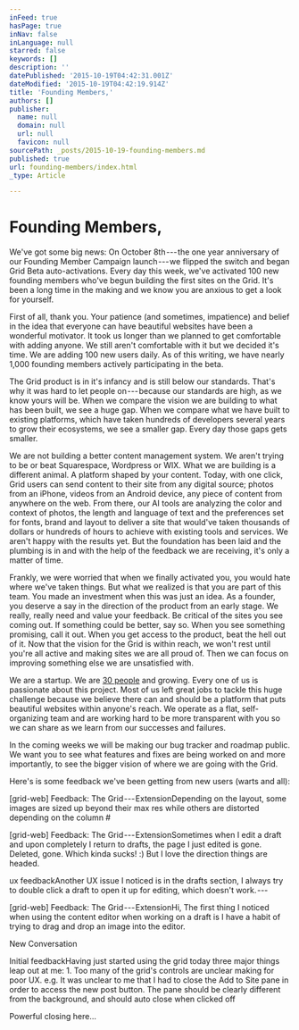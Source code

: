 ```yaml
---
inFeed: true
hasPage: true
inNav: false
inLanguage: null
starred: false
keywords: []
description: ''
datePublished: '2015-10-19T04:42:31.001Z'
dateModified: '2015-10-19T04:42:19.914Z'
title: 'Founding Members,'
authors: []
publisher:
  name: null
  domain: null
  url: null
  favicon: null
sourcePath: _posts/2015-10-19-founding-members.md
published: true
url: founding-members/index.html
_type: Article

---
```

# Founding Members,

We've got some big news: On October 8th --- the one year anniversary of our Founding Member Campaign launch --- we flipped the switch and began Grid Beta auto-activations. Every day this week, we've activated 100 new founding members who've begun building the first sites on the Grid. It's been a long time in the making and we know you are anxious to get a look for yourself.

First of all, thank you. Your patience (and sometimes, impatience) and belief in the idea that everyone can have beautiful websites have been a wonderful motivator. It took us longer than we planned to get comfortable with adding anyone. We still aren't comfortable with it but we decided it's time. We are adding 100 new users daily. As of this writing, we have nearly 1,000 founding members actively participating in the beta.

The Grid product is in it's infancy and is still below our standards. That's why it was hard to let people on --- because our standards are high, as we know yours will be. When we compare the vision we are building to what has been built, we see a huge gap. When we compare what we have built to existing platforms, which have taken hundreds of developers several years to grow their ecosystems, we see a smaller gap. Every day those gaps gets smaller.

We are not building a better content management system. We aren't trying to be or beat Squarespace, Wordpress or WIX. What we are building is a different animal. A platform shaped by your content. Today, with one click, Grid users can send content to their site from any digital source; photos from an iPhone, videos from an Android device, any piece of content from anywhere on the web. From there, our AI tools are analyzing the color and context of photos, the length and language of text and the preferences set for fonts, brand and layout to deliver a site that would've taken thousands of dollars or hundreds of hours to achieve with existing tools and services. We aren't happy with the results yet. But the foundation has been laid and the plumbing is in and with the help of the feedback we are receiving, it's only a matter of time.

Frankly, we were worried that when we finally activated you, you would hate where we've taken things. But what we realized is that you are part of this team. You made an investment when this was just an idea. As a founder, you deserve a say in the direction of the product from an early stage. We really, really need and value your feedback. Be critical of the sites you see coming out. If something could be better, say so. When you see something promising, call it out. When you get access to the product, beat the hell out of it. Now that the vision for the Grid is within reach, we won't rest until you're all active and making sites we are all proud of. Then we can focus on improving something else we are unsatisfied with.

We are a startup. We are [30 people][0] and growing. Every one of us is passionate about this project. Most of us left great jobs to tackle this huge challenge because we believe there can and should be a platform that puts beautiful websites within anyone's reach. We operate as a flat, self-organizing team and are working hard to be more transparent with you so we can share as we learn from our successes and failures.

In the coming weeks we will be making our bug tracker and roadmap public. We want you to see what features and fixes are being worked on and more importantly, to see the bigger vision of where we are going with the Grid.

Here's is some feedback we've been getting from new users (warts and all):

\[grid-web\] Feedback: The Grid --- ExtensionDepending on the layout, some images are sized up beyond their max res while others are distorted depending on the column \#

\[grid-web\] Feedback: The Grid --- ExtensionSometimes when I edit a draft and upon completely I return to drafts, the page I just edited is gone. Deleted, gone. Which kinda sucks! :) But I love the direction things are headed.

ux feedbackAnother UX issue I noticed is in the drafts section, I always try to double click a draft to open it up for editing, which doesn't work. --- 

\[grid-web\] Feedback: The Grid --- ExtensionHi, The first thing I noticed when using the content editor when working on a draft is I have a habit of trying to drag and drop an image into the editor.

New Conversation

Initial feedbackHaving just started using the grid today three major things leap out at me: 1\. Too many of the grid's controls are unclear making for poor UX. e.g. It was unclear to me that I had to close the Add to Site pane in order to access the new post button. The pane should be clearly different from the background, and should auto close when clicked off

Powerful closing here...

[0]: https://twitter.com/forresto/lists/grid/members